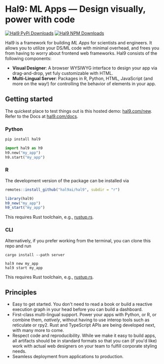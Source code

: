 # Hal9: ML Apps &mdash; Design visually, power with code
[![Hal9 PyPi Downloads](https://img.shields.io/pypi/dm/hal9?label=PyPI)](https://pypi.org/project/hal9/) [![Hal9 NPM Downloads](https://img.shields.io/npm/dm/hal9.svg?label=NPM)](https://www.npmjs.com/package/hal9)

Hal9 is a framework for building *ML Apps* for scientists and engineers. It allows you to utilize your DS/ML code with minimal overhead, and frees you from having to worry about frontend web frameworks. Hal9 consists of the following components:

- **Visual Designer**: A browser WYSIWYG interface to design your app via drag-and-drop, yet fuly customizable with HTML.
- **Multi-Lingual Server**: Packages in R, Python, HTML, JavaScript (and more on the way!) for controlling the behavior of elements in your app.

## Getting started

The quickest place to test things out is this hosted demo: [hal9.com/new](https://hal9.com/new). Refer to the Docs at [hal9.com/docs](https://hal9.com/docs/).

### Python

```bash
pip install hal9
```

```python
import hal9 as h9
h9.new("my_app")
h9.start("my_app")
```

### R 

The development version of the package can be installed via

```r
remotes::install_github("hal9ai/hal9", subdir = "r")

library(hal9)
h9_new("my_app")
h9_start("my_app")
```

This requires Rust toolchain, e.g., [rustup.rs](https://rustup.rs).

### CLI

Alternatively, if you prefer working from the terminal, you can clone this repo and run

```
cargo install --path server

hal9 new my_app
hal9 start my_app
```

This requires Rust toolchain, e.g., [rustup.rs](https://rustup.rs).

## Principles

- Easy to get started. You don't need to read a book or build a reactive execution graph in your head
 before you can build a dashboard.
- First-class multi-lingual support. Power your apps with Python, or R, or combine them, *natively*, without having
to use interop tools such as reticulate or rpy2. Rust and TypeScript APIs are being developed next, with many more to come.
- Respect code and reproducibility. While we make it easy to build apps, all artifacts should be in standard formats
so that you can (if you'd like) work with actual web designers on your team to fulfill corporate styling needs.
- Seamless deployment from applications to production.
